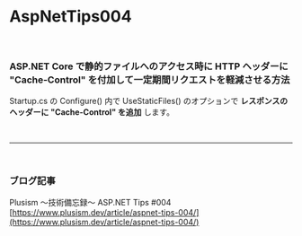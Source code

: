 # AspNetTips004
<br>

### ASP.NET Core で静的ファイルへのアクセス時に HTTP ヘッダーに "Cache-Control" を付加して一定期間リクエストを軽減させる方法

Startup.cs の Configure() 内で UseStaticFiles() のオプションで **レスポンスのヘッダーに "Cache-Control" を追加** します。

<br>

---

<br>

### ブログ記事
Plusism ～技術備忘録～  ASP.NET Tips #004<br>
[https://www.plusism.dev/article/aspnet-tips-004/](https://www.plusism.dev/article/aspnet-tips-004/)
